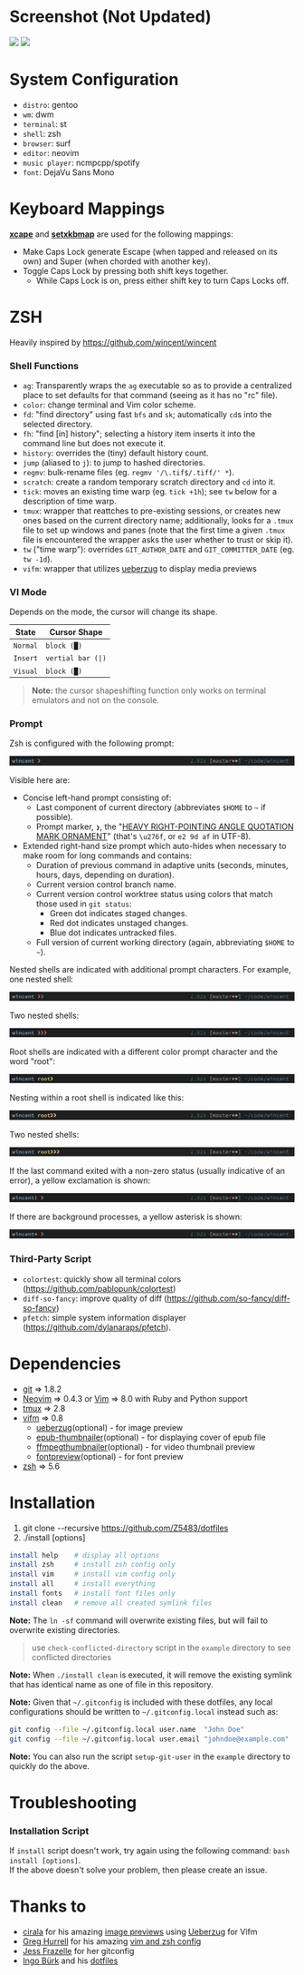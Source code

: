 # Screenshot (Not Updated)
![](https://raw.githubusercontent.com/Z5483/dotfiles/media/desktop-tiling)
![](https://raw.githubusercontent.com/Z5483/dotfiles/media/desktop-floating)

# System Configuration

* `distro`: gentoo
* `wm`: dwm
* `terminal`: st
* `shell`: zsh
* `browser`: surf
* `editor`: neovim
* `music player`: ncmpcpp/spotify
* `font`: DejaVu Sans Mono

# Keyboard Mappings

**[xcape](https://github.com/alols/xcape)** and **[setxkbmap](https://github.com/freedesktop/xorg-setxkbmap)** are used for the following mappings:

- Make Caps Lock generate Escape (when tapped and released on its own) and Super (when chorded with another key).
- Toggle Caps Lock by pressing both shift keys together.
  - While Caps Lock is on, press either shift key to turn Caps Locks off.

# ZSH

Heavily inspired by https://github.com/wincent/wincent

### Shell Functions

- `ag`: Transparently wraps the `ag` executable so as to provide a centralized place to set defaults for that command (seeing as it has no "rc" file).
- `color`: change terminal and Vim color scheme.
- `fd`: "find directory" using fast `bfs` and `sk`; automatically `cd`s into the selected directory.
- `fh`: "find [in] history"; selecting a history item inserts it into the command line but does not execute it.
- `history`: overrides the (tiny) default history count.
- `jump` (aliased to `j`): to jump to hashed directories.
- `regmv`: bulk-rename files (eg. `regmv '/\.tif$/.tiff/' *`).
- `scratch`: create a random temporary scratch directory and `cd` into it.
- `tick`: moves an existing time warp (eg. `tick +1h`); see `tw` below for a description of time warp.
- `tmux`: wrapper that reattches to pre-existing sessions, or creates new ones based on the current directory name; additionally, looks for a `.tmux` file to set up windows and panes (note that the first time a given `.tmux` file is encountered the wrapper asks the user whether to trust or skip it).
- `tw` ("time warp"): overrides `GIT_AUTHOR_DATE` and `GIT_COMMITTER_DATE` (eg. `tw -1d`).
- `vifm`: wrapper that utilizes [ueberzug](https://github.com/seebye/ueberzug) to display media previews

### VI Mode

Depends on the mode, the cursor will change its shape.

| State         | Cursor Shape       |
| ------------- | ------------------ |
| `Normal`      | `block (█)`        |
| `Insert`      | `vertial bar (\|)` |
| `Visual`      | `block (█)`        |

> **Note:** the cursor shapeshifting function only works on terminal emulators and not on the console.

### Prompt

Zsh is configured with the following prompt:

![](https://raw.githubusercontent.com/wincent/wincent/media/prompt.png)

Visible here are:

- Concise left-hand prompt consisting of:
  - Last component of current directory (abbreviates `$HOME` to `~` if possible).
  - Prompt marker, `❯`, the "[HEAVY RIGHT-POINTING ANGLE QUOTATION MARK ORNAMENT](https://codepoints.net/U+276F)" (that's `\u276f`, or `e2 9d af` in UTF-8).
- Extended right-hand size prompt which auto-hides when necessary to make room for long commands and contains:
  - Duration of previous command in adaptive units (seconds, minutes, hours, days, depending on duration).
  - Current version control branch name.
  - Current version control worktree status using colors that match those used in `git status`:
    - Green dot indicates staged changes.
    - Red dot indicates unstaged changes.
    - Blue dot indicates untracked files.
  - Full version of current working directory (again, abbreviating `$HOME` to `~`).

Nested shells are indicated with additional prompt characters. For example, one nested shell:

![](https://raw.githubusercontent.com/wincent/wincent/media/prompt-shlvl-2.png)

Two nested shells:

![](https://raw.githubusercontent.com/wincent/wincent/media/prompt-shlvl-3.png)

Root shells are indicated with a different color prompt character and the word "root":

![](https://raw.githubusercontent.com/wincent/wincent/media/prompt-root.png)

Nesting within a root shell is indicated like this:

![](https://raw.githubusercontent.com/wincent/wincent/media/prompt-root-shlvl-2.png)

Two nested shells:

![](https://raw.githubusercontent.com/wincent/wincent/media/prompt-root-shlvl-3.png)

If the last command exited with a non-zero status (usually indicative of an error), a yellow exclamation is shown:

![](https://raw.githubusercontent.com/wincent/wincent/media/prompt-error.png)

If there are background processes, a yellow asterisk is shown:

![](https://raw.githubusercontent.com/wincent/wincent/media/prompt-bg.png)

### Third-Party Script

- `colortest`: quickly show all terminal colors (https://github.com/pablopunk/colortest)
- `diff-so-fancy`: improve quality of diff (https://github.com/so-fancy/diff-so-fancy)
- `pfetch`: simple system information displayer (https://github.com/dylanaraps/pfetch).

# Dependencies
- [git](https://github.com/git/git) => 1.8.2
- [Neovim](https://github.com/neovim/neovim) => 0.4.3 or [Vim](https://github.com/vim/vim) => 8.0 with Ruby and Python support
- [tmux](https://github.com/tmux/tmux) => 2.8
- [vifm](https://github.com/vifm/vifm) => 0.8
  - [ueberzug](https://github.com/seebye/ueberzug)(optional) - for image preview
  - [epub-thumbnailer](https://github.com/marianosimone/epub-thumbnailer)(optional) - for displaying cover of epub file
  - [ffmpegthumbnailer](https://github.com/dirkvdb/ffmpegthumbnailer)(optional) - for video thumbnail preview
  - [fontpreview](https://github.com/sdushantha/fontpreview)(optional) - for font preview
- [zsh](https://github.com/zsh-users/zsh) => 5.6

# Installation

1. git clone --recursive https://github.com/Z5483/dotfiles
2. ./install [options]

```sh
install help    # display all options
install zsh     # install zsh config only
install vim     # install vim config only
install all     # install everything
install fonts   # install font files only
install clean   # remove all created symlink files
```

**Note:** The `ln -sf` command will overwrite existing files, but will fail to overwrite existing directories.
> use `check-conflicted-directory` script in the `example` directory to see conflicted directories

**Note:** When `./install clean` is executed, it will remove the existing symlink that has identical name as one of file in this repository.

**Note:** Given that `~/.gitconfig` is included with these dotfiles, any local configurations should be written to `~/.gitconfig.local` instead such as:

```sh
git config --file ~/.gitconfig.local user.name  "John Doe"
git config --file ~/.gitconfig.local user.email "johndoe@example.com"
```
**Note:** You can also run the script `setup-git-user` in the `example` directory to quickly do the above.

# Troubleshooting

### Installation Script
If `install` script doesn't work, try again using the following command: `bash
install [options]`.  
If the above doesn't solve your problem, then please create an issue.

# Thanks to
- [cirala](https://github.com/cirala) for his amazing [image previews](https://github.com/cirala) using [Ueberzug](https://github.com/seebye/ueberzug) for Vifm
- [Greg Hurrell](https://github.com/wincent) for his amazing [vim and zsh config](https://github.com/wincent/wincent)
- [Jess Frazelle](https://github.com/jessfraz) for her gitconfig
- [Ingo Bürk](https://github.com/Airblader) and his [dotfiles](https://github.com/Airblader/dotfiles-manjaro)
